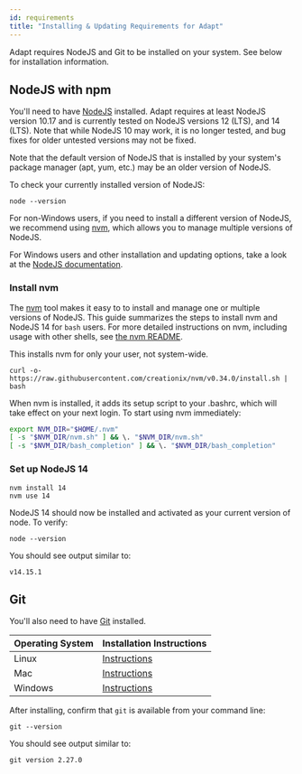 ```yaml
---
id: requirements
title: "Installing & Updating Requirements for Adapt"
---
```

<!-- DOCTOC SKIP -->

Adapt requires NodeJS and Git to be installed on your system.
See below for installation information.

## NodeJS with npm

You'll need to have [NodeJS](https://nodejs.org) installed.
Adapt requires at least NodeJS version 10.17 and is currently tested on NodeJS versions 12 (LTS), and 14 (LTS).  Note that while NodeJS 10 may work, it is no longer tested, and bug fixes for older untested versions may not be fixed.

Note that the default version of NodeJS that is installed by your system's package manager (apt, yum, etc.) may be an older version of NodeJS.

To check your currently installed version of NodeJS:

```console
node --version
```

For non-Windows users, if you need to install a different version of NodeJS, we recommend using [nvm](https://github.com/creationix/nvm), which allows you to manage multiple versions of NodeJS.

For Windows users and other installation and updating options, take a look at the [NodeJS documentation](https://nodejs.org/en/download/).

### Install nvm

The [nvm](https://github.com/creationix/nvm) tool makes it easy to to install and manage one or multiple versions of NodeJS. This guide summarizes the steps to install nvm and NodeJS 14 for `bash` users. For more detailed instructions on nvm, including usage with other shells, see [the nvm README](https://github.com/creationix/nvm).

This installs nvm for only your user, not system-wide.

```console
curl -o- https://raw.githubusercontent.com/creationix/nvm/v0.34.0/install.sh | bash
```

When nvm is installed, it adds its setup script to your .bashrc, which will
take effect on your next login. To start using nvm immediately:

```bash
export NVM_DIR="$HOME/.nvm"
[ -s "$NVM_DIR/nvm.sh" ] && \. "$NVM_DIR/nvm.sh"
[ -s "$NVM_DIR/bash_completion" ] && \. "$NVM_DIR/bash_completion"
```

### Set up NodeJS 14

```console
nvm install 14
nvm use 14
```

NodeJS 14 should now be installed and activated as your current version of
node. To verify:

```console
node --version
```

You should see output similar to:

```console
v14.15.1
```

## Git

You'll also need to have [Git](https://git-scm.com) installed.

| Operating System | Installation Instructions |
| --- | --- |
| Linux | [Instructions](https://git-scm.com/download/linux)
| Mac | [Instructions](https://git-scm.com/download/mac)
| Windows | [Instructions](https://git-scm.com/download/win)

After installing, confirm that `git` is available from your command line:

```console
git --version
```

You should see output similar to:

```console
git version 2.27.0
```
